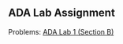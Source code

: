 ## ADA Lab Assignment

Problems: [ADA Lab 1 (Section B)](https://codeforces.com/group/blqWmr6jos/contest/425521)
